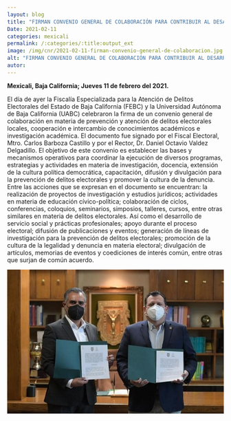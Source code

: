 ```yaml
---
layout: blog
title: "FIRMAN CONVENIO GENERAL DE COLABORACIÓN PARA CONTRIBUIR AL DESARROLLO DE LA FUNCIÓN PÚBLICA ELECTORAL Y FORTALECER LA CULTURA DEMOCRÁTICA"
Date: 2021-02-11
categories: mexicali
permalink: /:categories/:title:output_ext
image: /img/cnr/2021-02-11-firman-convenio-general-de-colaboracion.jpg
alt: "FIRMAN CONVENIO GENERAL DE COLABORACIÓN PARA CONTRIBUIR AL DESARROLLO DE LA FUNCIÓN PÚBLICA ELECTORAL Y FORTALECER LA CULTURA DEMOCRÁTICA"
autor:
---
```


**Mexicali, Baja California; Jueves 11 de febrero del 2021.** 

El día de ayer la Fiscalía Especializada para la Atención de Delitos Electorales del Estado de Baja California (FEBC) y la Universidad Autónoma de Baja California (UABC) celebraron la firma de un convenio general de colaboración en materia de prevención y atención de delitos electorales locales, cooperación e intercambio de conocimientos académicos e investigación académica. El documento fue signado por el Fiscal Electoral, Mtro. Carlos Barboza Castillo y por el Rector, Dr. Daniel Octavio Valdez Delgadillo.
El objetivo de este convenio es establecer las bases y mecanismos operativos para coordinar la ejecución de diversos programas, estrategias y actividades en materia de investigación, docencia, extensión de la cultura política democrática, capacitación, difusión y divulgación para la prevención de delitos electorales y promover la cultura de la denuncia.
Entre las acciones que se expresan en el documento se encuentran: la realización de proyectos de investigación y estudios jurídicos; actividades en materia de educación cívico-política; colaboración de ciclos, conferencias, coloquios, seminarios, simposios, talleres, cursos, entre otras similares en materia de delitos electorales.
Así como el desarrollo de servicio social y prácticas profesionales; apoyo durante el proceso electoral; difusión de publicaciones y eventos; generación de líneas de investigación para la prevención de delitos electorales; promoción de la cultura de la legalidad y denuncia en materia electoral; divulgación de artículos, memorias de eventos y coediciones de interés común, entre otras que surjan de común acuerdo.


<div id="carouselExampleSlidesOnly" class="carousel slide" data-ride="carousel">
  <div class="carousel-inner">
    <div class="carousel-item active">
       <img class="d-block w-100" src="/img/cnr/2021-02-11-firman-convenio-general-de-colaboracion.jpg" loading="lazy"  alt="FIRMAN CONVENIO GENERAL DE COLABORACIÓN PARA CONTRIBUIR AL DESARROLLO DE LA FUNCIÓN PÚBLICA ELECTORAL Y FORTALECER LA CULTURA DEMOCRÁTICA">
    </div>
  </div>
</div>